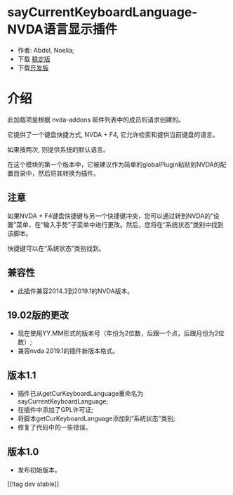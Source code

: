 # sayCurrentKeyboardLanguage-NVDA语言显示插件 #

* 作者: Abdel, Noelia;
* 下载 [稳定版][1]
* 下载[开发版][2]

# 介绍 #

此加载项是根据 nvda-addons 邮件列表中的成员的请求创建的。

它提供了一个键盘快捷方式, NVDA + F4, 它允许检索和提供当前键盘的语言。

如果按两次, 则提供系统的默认语言。

在这个模块的第一个版本中，它被建议作为简单的globalPlugin粘贴到NVDA的配置目录中，然后将其转换为插件。

## 注意 ##

如果NVDA +
F4键盘快捷键与另一个快捷键冲突，您可以通过转到NVDA的“设置”菜单，在“输入手势”子菜单中进行更改。然后，您将在“系统状态”类别中找到该脚本。

快捷键可以在“系统状态”类别找到。

## 兼容性 ##

* 此插件兼容2014.3到2019.1的NVDA版本。

## 19.02版的更改 ##

* 现在使用YY.MM形式的版本号（年份为2位数，后跟一个点，后跟月份为2位数）;
* 兼容nvda 2019.1的插件新版本格式。

## 版本1.1 ##

* 插件已从getCurKeyboardLanguage重命名为sayCurrentKeyboardLanguage;
* 在插件中添加了GPL许可证;
* 将脚本getCurKeyboardLanguage添加到“系统状态”类别;
* 修复了代码中的一些错误。

## 版本1.0 ##

* 发布初始版本。

[[!tag dev stable]]

[1]: https://addons.nvda-project.org/files/get.php?file=ckbl

[2]: https://addons.nvda-project.org/files/get.php?file=ckbl-dev
